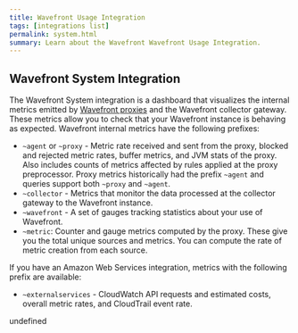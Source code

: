 ```yaml
---
title: Wavefront Usage Integration
tags: [integrations list]
permalink: system.html
summary: Learn about the Wavefront Wavefront Usage Integration.
---
```

## Wavefront System Integration

The Wavefront System integration is a dashboard that visualizes the internal metrics emitted by [Wavefront proxies](https://docs.wavefront.com/proxies.html) and the Wavefront collector gateway. These metrics allow you to check that your Wavefront instance is behaving as expected. Wavefront internal metrics have the following prefixes:

  - `~agent` or `~proxy` - Metric rate received and sent from the proxy, blocked and rejected metric rates, buffer metrics, and JVM stats of the proxy. Also includes counts of metrics affected by rules applied at the proxy preprocessor. Proxy metrics historically had the prefix `~agent` and queries support both `~proxy` and `~agent`.
  - `~collector` - Metrics that monitor the data processed at the collector gateway to the Wavefront instance.
  - `~wavefront` - A set of gauges tracking statistics about your use of Wavefront.
  - `~metric`: Counter and gauge metrics computed by the proxy. These give you the total unique sources and metrics.  You can compute the rate of metric creation from each source.

If you have an Amazon Web Services integration, metrics with the following prefix are available:

  - `~externalservices` - CloudWatch API requests and estimated costs, overall metric rates, and CloudTrail event rate.

undefined